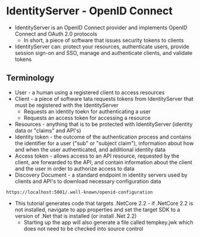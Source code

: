 # IdentityServer - OpenID Connect
* IdentityServer is an OpenID Connect provider and implements OpenID Connect and OAuth 2.0 protocols
    * In short, a piece of software that issues security tokens to clients
* IdentityServer can: protect your resources, authenticate users, provide session sign-on and SSO, manage and authenticate clients, and validate tokens

## Terminology
* User - a human using a registered client to access resources
* Client - a piece of software tata requests tokens from IdentityServer that must be registered with the IdentityServer
    * Requests an identity toekn for authenticating a user
    * Requests an access token for accessing a resource
* Resources - anything that is to be protected with IdentityServer (identity data or "claims" and API's)
* Identity token - the outcome of the authentication process and contains the identifier for a user ("sub" or "subject claim"), information about how and when the user authenticated, and additional identity data
* Access token - allows access to an API resource, requested by the client, are forwarded to the API, and contain information about the client and the user in order to authorize access to data
* Discovery Document - a standard endpoint in identity servers used by clients and API's to download necessary configuration data
```
https://localhost:5001/.well-known/openid-configuration
```
* This tutorial generates code that targets .NetCore 2.2 - if .NetCore 2.2 is not installed, navigate to app properties and set the target SDK to a version of .Net that is installed (or install .Net 2.2)
    * Starting up the app will also generate a file called tempkey.jwk which does not need to be checked into source control